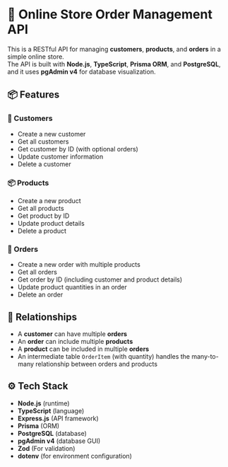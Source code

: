 # 🛒 Online Store Order Management API

This is a RESTful API for managing **customers**, **products**, and **orders** in a simple online store.  
The API is built with **Node.js**, **TypeScript**, **Prisma ORM**, and **PostgreSQL**, and it uses **pgAdmin v4** for database visualization.

## 📦 Features

### 🧑 Customers
- Create a new customer
- Get all customers
- Get customer by ID (with optional orders)
- Update customer information
- Delete a customer

### 📦 Products
- Create a new product
- Get all products
- Get product by ID
- Update product details
- Delete a product

### 🧾 Orders
- Create a new order with multiple products
- Get all orders
- Get order by ID (including customer and product details)
- Update product quantities in an order
- Delete an order

## 🔁 Relationships

- A **customer** can have multiple **orders**
- An **order** can include multiple **products**
- A **product** can be included in multiple **orders**
- An intermediate table `OrderItem` (with quantity) handles the many-to-many relationship between orders and products

## ⚙️ Tech Stack

- **Node.js** (runtime)
- **TypeScript** (language)
- **Express.js** (API framework)
- **Prisma** (ORM)
- **PostgreSQL** (database)
- **pgAdmin v4** (database GUI)
- **Zod** (For validation)
- **dotenv** (for environment configuration)


